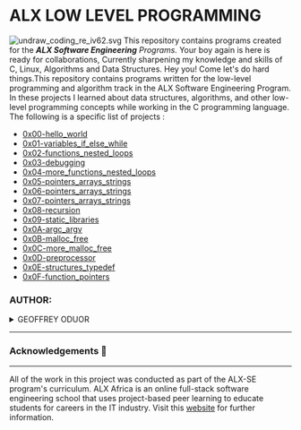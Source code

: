 
# ALX LOW LEVEL PROGRAMMING


![undraw_coding_re_iv62.svg](https://user-images.githubusercontent.com/110098940/219949766-01d150a7-a2cf-454d-958a-d61fe3ee7110.png)
This repository contains programs created for the _**ALX Software Engineering** Programs._ Your boy again is here is ready for collaborations, Currently sharpening my knowledge and skills of C, Linux, Algorithms and Data Structures. Hey you! Come let's do hard things.This repository contains programs written for the low-level programming and algorithm track in the ALX Software Engineering Program. In these projects I learned about data structures, algorithms, and other low-level programming concepts while working in the C programming language. The following is a specific list of projects :

- [0x00-hello_world](https://github.com/luckyhope1/alx-low_level_programming/tree/main/0x00-hello_world)
- [0x01-variables_if_else_while](https://github.com/luckyhope1/alx-low_level_programming/tree/main/0x01-variables_if_else_while)
- [0x02-functions_nested_loops](https://github.com/luckyhope1/alx-low_level_programming/tree/main/0x02-functions_nested_loops)
- [0x03-debugging](https://github.com/luckyhope1/alx-low_level_programming/tree/main/0x03-debugging)
- [0x04-more_functions_nested_loops](https://github.com/luckyhope1/alx-low_level_programming/tree/main/0x04-more_functions_nested_loops)
- [0x05-pointers_arrays_strings](https://github.com/luckyhope1/alx-low_level_programming/tree/main/0x05-pointers_arrays_strings)
- [0x06-pointers_arrays_strings](https://github.com/luckyhope1/alx-low_level_programming/tree/main/0x06-pointers_arrays_strings)
- [0x07-pointers_arrays_strings](https://github.com/luckyhope1/alx-low_level_programming/tree/main/0x07-pointers_arrays_strings)
- [0x08-recursion](https://github.com/luckyhope1/alx-low_level_programming/tree/main/0x08-recursion)
- [0x09-static_libraries](https://github.com/luckyhope1/alx-low_level_programming/tree/main/0x09-static_libraries)
- [0x0A-argc_argv](https://github.com/luckyhope1/alx-low_level_programming/tree/main/0x0A-argc_argv)
- [0x0B-malloc_free](https://github.com/luckyhope1/alx-low_level_programming/tree/main/0x0B-malloc_free)
- [0x0C-more_malloc_free](https://github.com/luckyhope1/alx-low_level_programming/tree/main/0x0C-more_malloc_free)
- [0x0D-preprocessor](https://github.com/luckyhope1/alx-low_level_programming/tree/main/0x0D-preprocessor)
- [0x0E-structures_typedef](https://github.com/luckyhope1/alx-low_level_programming/tree/main/0x0E-structures_typedef)
- [0x0F-function_pointers](https://github.com/luckyhope1/alx-low_level_programming/tree/main/0x0F-function_pointers)

### AUTHOR:
<details>
    <summary>GEOFFREY ODUOR</summary>
    <ul>
        <li>
            <a href="https://github.com/luckyhope1">Github</a>
        </li>
        <li>
            <a href="https://twitter.com/TomGeoffry">Twitter</a>
        </li>
        <li>
            <a href="https://geoffrytom@gmail.com">e-mail</a>
        </li>
    </ul>
</details>

---

### Acknowledgements  :pray:
___
All of the work in this project was conducted as part of the ALX-SE program's curriculum. ALX Africa is an online full-stack software engineering school that uses project-based peer learning to educate students for careers in the IT industry. Visit this <a href="https://www.alxafrica.com/software-engineering-2022">website</a> for further information.
